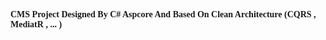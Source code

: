 <h4  style="font-family:Tahoma">
CMS Project Designed By C# Aspcore And Based On Clean Architecture (CQRS , MediatR , ... )

</h1>
